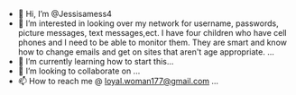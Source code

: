 - 👋 Hi, I’m @Jessisamess4
- 👀 I’m interested in looking over my network for username, passwords, picture messages, text messages,ect. I have four children who have cell phones and I need to be able to monitor them. They are smart and know how to change emails and get on sites that aren't age appropriate. ...
- 🌱 I’m currently learning how to start this...
- 💞️ I’m looking to collaborate on ...
- 📫 How to reach me @ loyal.woman177@gmail.com ...

<!---
Jessisamess4/Jessisamess4 is a ✨ special ✨ repository because its `README.md` (this file) appears on your GitHub profile.
You can click the Preview link to take a look at your changes.
--->
